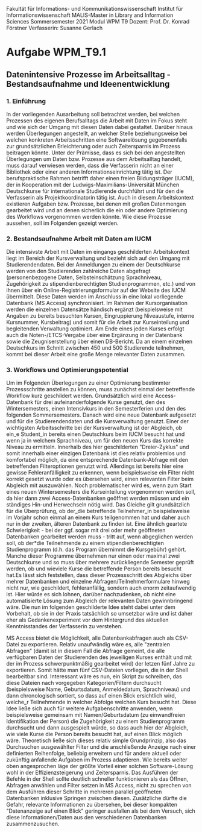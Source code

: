 Fakultät für Informations- und Kommunikationswissenschaft 
Institut für Informationswissenschaft 
MALIS-Master in Library and Information Sciences 
Sommersemester 2021 
Modul WPM T9 
Dozent: Prof. Dr. Konrad Förstner 
Verfasserin: Susanne Gerlach 


# Aufgabe WPM_T9.1 
## Datenintensive Prozesse im Arbeitsalltag - Bestandsaufnahme und Ideenentwicklung 


### 1. Einführung 

In der vorliegenden Ausarbeitung soll betrachtet werden, bei welchen Prozessen des eigenen Berufsalltags die Arbeit mit Daten im Fokus steht und wie sich der Umgang mit diesen Daten dabei gestaltet. Darüber hinaus werden Überlegungen angestellt, an welcher
Stelle beziehungsweise bei welchen konkreten Arbeitsschritten eine Softwarelösung gegebenenfalls zur grundsätzlichen Erleichterung oder auch Zeitersparnis im Prozess beitragen könnte. 
Unter der Prämisse, dass es sich bei den angestellten Überlegungen um Daten bzw. Prozesse aus dem Arbeitsalltag handelt, muss darauf verwiesen werden, dass die Verfasserin nicht an einer Bibliothek oder einer anderen Informationseinrichtung tätig ist.
Der berufspraktische Rahmen betrifft daher einen freien Bildungsträger (IUCM), der in Kooperation mit der Ludwigs-Maximilians-Universität München Deutschkurse für internationale Studierende durchführt und für den die Verfasserin als Projektkoordinatorin 
tätig ist. Auch in diesem Arbeitskontext existieren Aufgaben bzw. Prozesse, bei denen mit großen Datenmengen gearbeitet wird und an denen sicherlich die ein oder andere Optimierung des Workflows vorgenommen werden könnte. Wie diese Prozesse aussehen, soll im
Folgenden gezeigt werden.

### 2. Bestandsaufnahme Arbeit mit Daten am IUCM 
Die intensivste Arbeit mit Daten im eingangs geschilderten Arbeitskontext liegt im Bereich der Kursverwaltung und bezieht sich auf den Umgang mit Studierendendaten. Bei der Anmeldungen zu einem der Deutschkurse werden von den Studierenden zahlreiche
Daten abgefragt (personenbezogene Daten, Selbsteinschätzung Sprachniveau, Zugehörigkeit zu stipendienberechtigten Studienprogrammen, etc.) und von ihnen über ein Online-Registrierungsformular auf der Website des IUCM übermittelt. Diese Daten werden im Anschluss in eine lokal vorliegende Datenbank
(MS Access) synchronisiert. Im Rahmen der Kursorganisation werden die einzelnen Datensätze händisch ergänzt (beispielsweise mit Angaben zu bereits besuchten Kursen, Eingruppierung Niveaustufe, interne Kursnummer, Kursbeitrag) und somit für die Arbeit
zur Kurseinteilung und begleitenden Verwaltung optimiert. Am Ende eines jeden Kurses erfolgt auch die Noten-/ETCS-Vergabe über eine Ergänzung in der Datenbank sowie die Zeugniserstellung über einen DB-Bericht. Da an einem einzelnen Deutschkurs im
Schnitt zwischen 450 und 500 Studierende teilnehmen, kommt bei dieser Arbeit eine große Menge relevanter Daten zusammen. 

### 3. Workflows und Optimierungspotential 
Um im Folgenden Überlegungen zu einer Optimierung bestimmter Prozessschritte anstellen zu können, muss zunächst einmal der betreffende Workflow kurz geschildert werden. Grundsätzlich wird eine Access-Datenbank für drei aufeinanderfolgende Kurse genutzt, den
des Wintersemesters, einen Intensivkurs in den Semesterferien und den des folgenden Sommersemesters. Danach wird eine neue Datenbank aufgesetzt und für die Studierendendaten und die Kursverwaltung genutzt. Einer der wichtigsten Arbeitsschritte bei der 
Kursverwaltung ist der Abgleich, ob ein_e Student_in bereits einen Deutschkurs beim IUCM besucht hat und wenn ja in welchem Sprachniveau, um für den neuen Kurs das korrekte Niveau zu ermitteln. Innerhalb des hier geschilderten "Dreier-Zyklus" und somit 
innerhalb einer einzigen Datenbank ist dies relativ problemlos und komfortabel möglich, da eine entsprechende Datenbank-Abfrage mit den betreffenden Filteroptionen genutzt wird. Allerdings ist bereits hier eine gewisse Fehleranfälligkeit zu erkennen, wenn
beispielsweise ein Filter nicht korrekt gesetzt wurde oder es übersehen wird, einen relevanten Filter beim Abgleich mit auszuwählen. Noch problematischer wird es, wenn zum Start eines neuen Wintersemesters die Kurseinteilung vorgenommen werden soll, da hier dann
zwei Access-Datenbanken geöffnet werden müssen und ein ständiges Hin-und Herwechseln nötig wird. Das Gleiche gilt grundsätzlich für die Überprüfung, ob der_die betreffende Teilnehmer_in beispielsweise im Vorjahr schon einmal an einem Kurs teilgenommen hat und daher
auch nur in der zweiten, älteren Datenbank zu finden ist. Eine ähnlich geartete Schwierigkeit - bei der ggf. sogar mit drei oder mehr geöffneten Datenbanken gearbeitet werden muss - tritt auf, wenn abgeglichen werden soll, ob der*die Teilnehmende zu einem 
stipendienberechtigten Studienprogramm (d.h. das Program übernimmt die Kursgebühr) gehört. Manche dieser Programme übernehmen nur einen oder maximal zwei Deutschkurse und so muss über mehrere zurückliegende Semester geprüft werden, ob und wieviele Kurse die 
betreffende Person bereits besucht hat.Es lässt sich feststellen, dass dieser Prozessschritt des Abgleichs über mehrer Datenbanken und einzelne Abfragen/Teilnehmerformulare hinweg nicht nur, wie geschildert, fehleranfällig, sondern auch enorm zeitaufwendig ist. Hier
würde es sich lohnen, darüber nachzudenken, ob nicht eine automatisierte Lösung zum Abgleich der relevanten Daten gewinnbringend wäre. Die nun im folgenden geschilderte Idee steht dabei unter dem Vorbehalt, ob sie in der Praxis tatsächlich so umsetzbar wäre
und ist daher eher als Gedankenexperiment vor dem Hintergrund des aktuellen Kenntnisstandes der Verfasserin zu verstehen.

MS Access bietet die Möglichkeit, alle Datenbankabfragen auch als CSV-Datei zu exportieren. Relativ unaufwändig wäre es, alle "zentralen Abfragen" (damit ist in diesem Fall die Abfrage gemeint, die alle verfügbaren Daten der Studierenden des jeweiligen Kurses enthält und mit der im 
Prozess schwerpunktmäßig gearbeitet wird) der letzen fünf Jahre zu exportieren. Somit hätte man fünf CSV-Dateien vorliegen, die in der Shell bearbeitbar sind. Interessant wäre es nun, ein Skript zu schreiben, das diese Dateien nach vorgegeben Kategorien/Filtern
durchsucht (beispielsweise Name, Geburtsdatum, Anmeldedatum, Sprachniveau) und dann chronologisch sortiert, so dass auf einen Blick ersichtlich wird, welche_r Teilnehmende in welcher Abfolge welchen Kurs besucht hat. Diese Idee ließe sich auch für weitere 
Aufgabenschritte  anwenden, wenn beispielsweise gemeinsam mit Namen/Geburtsdatum (zu einwandfreien Identifikation der Person) die Zugehörigkeit zu einem Studienprogramm durchsucht und dann ausgespielt würde, so dass auch hier der Abgleich, wie viele 
Kurse die Person bereits besucht hat, auf einen Blick möglich wäre. Theoretisch ließe sich dieses relativ simple Grundprinzip, also das Durchsuchen ausgewählter Filter und die anschließende Anzeige nach einer definierten Reihenfolge, beliebig erweitern und für
andere aktuell oder zukünftig anfallende Aufgaben im Prozess adaptieren. Wie bereits weiter oben angesprochen läge der größte Vorteil einer solchen Software-Lösung wohl in der Effizienzsteigerung und Zeitersparnis. Das Ausführen der Befehle in der Shell sollte
deutlich schneller funktionieren als das Öffnen, Abfragen anwählen und Filter setzen in MS Access, nicht zu sprechen von dem Ausführen dieser Schritte in mehreren parallel geöffneten Datenbanken inklusive Springen zwischen diesen. Zusätzliche dürfte die Gefahr,
relevante Informationen zu übersehen, bei dieser kompakten "Datenanzeige auf einen Blick" geringer ausfallen als bei dem Versuch, sich diese Informationen/Daten aus den verschiedenen Datenbanken zusammenzusuchen.

  
